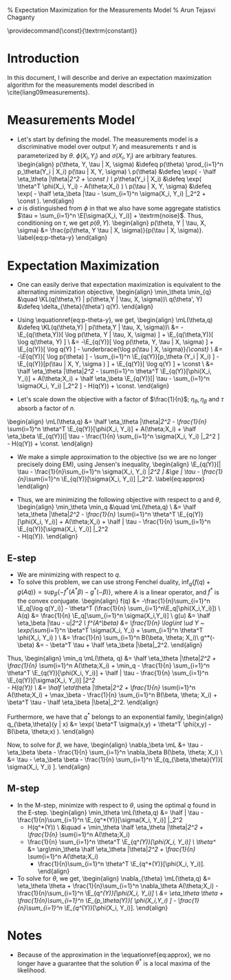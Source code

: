 % Expectation Maximization for the Measurements Model
% Arun Tejasvi Chaganty

\providecommand{\const}{\textrm{constant}}

# Introduction

In this document, I will describe and derive an expectation
maximization algorithm for the measurements model described in
\cite{liang09measurements}.

# Measurements Model

* Let's start by defining the model. The measurements model is
  a discriminative model over output $Y_i$ and measurements $\tau$ and
  is parameterized by $\theta$. $\phi(X_i, Y_i)$ and $\sigma(X_i, Y_i)$
  are arbitrary features. 
  \begin{align}
  p(\theta, Y, \tau | X, \sigma) &\defeq p(\theta) \prod_{i=1}^n p_\theta(Y_i | X_i) p(\tau | X, Y, \sigma) \\
  p(\theta) &\defeq \exp( - \half \eta_\theta \|\theta\|_2^2 + \const ) \\
  p_\theta(Y_i | X_i) &\defeq \exp( \theta^T \phi(X_i, Y_i) - A(\theta;X_i) ) \\
  p(\tau | X, Y, \sigma) &\defeq \exp( - \half \eta_\beta \|\tau - \sum_{i=1}^n \sigma(X_i, Y_i) \|_2^2 + \const ).
  \end{align}
* $\sigma$ is distinguished from $\phi$ in that we also have some
  aggregate statistics $\tau = \sum_{i=1}^n \E[\sigma(X_i, Y_i)] + \textrm{noise}$.
  Thus, conditioning on $\tau$, we get $p(\theta, Y)$.
  \begin{align}
  p(\theta, Y | \tau, X, \sigma) &= \frac{p(\theta, Y \tau | X, \sigma)}{p(\tau | X, \sigma)}. \label{eq:p-theta-y}
  \end{align}

# Expectation Maximization

* One can easily derive that expectation maximization is equivalent to
the alternating minimization objective,
\begin{align}
    \min_\theta \min_{q} &\quad \KL(q(\theta,Y) \| p(\theta,Y | \tau, X, \sigma))\\
    q(\theta', Y) &\defeq \delta_{\theta}(\theta') q(Y).
\end{align}
* Using \equationref{eq:p-theta-y}, we get,
\begin{align}
    \mL(\theta,q) &\defeq  \KL(q(\theta,Y) \| p(\theta,Y | \tau, X, \sigma))\\
    &= -\E_{q(\theta,Y)}[ \log p(\theta, Y | \tau, X, \sigma) ] + \E_{q(\theta,Y)}[ \log q(\theta, Y) ] \\
    &= -\E_{q(Y)}[ \log p(\theta, Y, \tau | X, \sigma) ] + \E_{q(Y)}[ \log q(Y) ] - \underbrace{\log p(\tau | X, \sigma)}_{\const} \\
      &= 
      -\E_{q(Y)}[ \log p(\theta) ] - \sum_{i=1}^n \E_{q(Y)}[p_\theta (Y_i | X_i) ] -\E_{q(Y)}[p(\tau | X, Y, \sigma ) ]
      + \E_{q(Y)}[ \log q(Y) ] + \const \\
      &= 
        \half \eta_\theta \|\theta\|_2^2 
      - \sum_{i=1}^n \theta^T \E_{q(Y)}[\phi(X_i, Y_i)] + A(\theta;X_i) 
      + \half \eta_\beta \E_{q(Y)}[\| \tau - \sum_{i=1}^n \sigma(X_i, Y_i) \|_2^2 ] 
      - H(q(Y))
      + \const.
\end{align}

* Let's scale down the objective with a factor of $\frac{1}{n}$; $\eta_\theta, \eta_\beta$ and $\tau$ absorb a factor of $n$.

\begin{align}
    \mL(\theta,q) 
      &= 
        \half \eta_\theta \|\theta\|_2^2 
      - \frac{1}{n} \sum_{i=1}^n \theta^T \E_{q(Y)}[\phi(X_i, Y_i)] + A(\theta;X_i) 
      + \half \eta_\beta \E_{q(Y)}[\| \tau - \frac{1}{n} \sum_{i=1}^n \sigma(X_i, Y_i) \|_2^2 ] 
      - H(q(Y))
      + \const.
\end{align}

* We make a simple approximation to the objective (so we are no longer precisely doing EM), using Jensen's inequality, 
\begin{align}
  \E_{q(Y)}[\| \tau - \frac{1}{n}\sum_{i=1}^n \sigma(X_i, Y_i) \|_2^2 ] &\ge 
  \| \tau - \frac{1}{n}\sum_{i=1}^n \E_{q(Y)}[\sigma(X_i, Y_i)] \|_2^2. \label{eq:approx}
\end{align}

* Thus, we are minimizing the following objective with respect to $q$ and $\theta$,
\begin{align}
    \min_\theta \min_q &\quad \mL(\theta,q) \\
      &= 
        \half \eta_\theta \|\theta\|_2^2 
      - \frac{1}{n} \sum_{i=1}^n \theta^T \E_{q(Y)}[\phi(X_i, Y_i)] + A(\theta;X_i) 
      + \half \| \tau - \frac{1}{n} \sum_{i=1}^n \E_{q(Y)}[\sigma(X_i, Y_i)] \|_2^2  
      - H(q(Y)).
\end{align}

## E-step

* We are minimizing with respect to $q$. 
* To solve this problem, we can use strong Fenchel duality, $\inf_q \{ f(q) + g(Aq) \} = \sup_\beta \{ -f^* (A^* \beta) - g^*(-\beta)\}$, where $A$ is a linear operator, and $f^*$ is the convex conjugate.
\begin{align}
  f(q) &= -\frac{1}{n}\sum_{i=1}^n \E_q[\log q(Y_i)] - \theta^T (\frac{1}{n} \sum_{i=1}^n\E_q[\phi(X_i,Y_i)]) \\
  A(q) &= \frac{1}{n} \E_q[\sum_{i=1}^n \sigma(X_i,Y_i)] \\
  g(u) &= \half \eta_\beta \|\tau - u\|_2^2 \\
  f^*(A^*\beta) &= \frac{1}{n} \log\int \ud Y ~ \exp(\sum_{i=1}^n \beta^T \sigma(X_i, Y_i) + \sum_{i=1}^n \theta^T \phi(X_i, Y_i) ) \\
         &= \frac{1}{n} \sum_{i=1}^n B(\beta, \theta; X_i)\\
  g^*(-\beta) &= - \beta^T \tau + \half \eta_\beta \|\beta\|_2^2.
\end{align}

Thus, 
\begin{align}
  \min_q \mL(\theta, q) 
    &= 
      \half \eta_\theta \|\theta\|_2^2 + \frac{1}{n} \sum_{i=1}^n A(\theta;X_i) 
      + \min_q 
      - \frac{1}{n} \sum_{i=1}^n \theta^T \E_{q(Y)}[\phi(X_i, Y_i)] 
      + \half \| \tau - \frac{1}{n} \sum_{i=1}^n \E_{q(Y)}[\sigma(X_i, Y_i)] \|_2^2  
      - H(q(Y)) \\
    &= 
       \half \eta_\theta \|\theta\|_2^2 + \frac{1}{n} \sum_{i=1}^n A(\theta;X_i) 
       + \max_\beta - \frac{1}{n} \sum_{i=1}^n B(\beta, \theta; X_i) 
       + \beta^T \tau - \half \eta_\beta \|\beta\|_2^2.
\end{align}

Furthermore, we have that $q^*$ belongs to an exponential family,
\begin{align}
  q_{\beta,\theta}(y | x) &= \exp( \beta^T \sigma(x,y) + \theta^T \phi(x,y) - B(\beta, \theta;x) ).
\end{align}

Now, to solve for $\beta$, we have,
\begin{align}
  \nabla_\beta \mL 
    &= \tau - \eta_\beta \beta - \frac{1}{n} \sum_{i=1}^n \nabla_\beta B(\beta, \theta; X_i) \\
    &= \tau - \eta_\beta \beta - \frac{1}{n} \sum_{i=1}^n \E_{q_{\beta,\theta}(Y)}[ \sigma(X_i, Y_i) ].
\end{align}

## M-step

* In the M-step, minimize with respect to $\theta$, using the optimal $q$ found in the E-step. 
\begin{align}
 \min_\theta \mL(\theta,q) &= 
    \half \| \tau - \frac{1}{n}\sum_{i=1}^n \E_{q^*(Y)}[\sigma(X_i, Y_i)] \|_2^2  
    - H(q^*(Y)) \\
    &\quad + \min_\theta 
    \half \eta_\theta \|\theta\|_2^2 + \frac{1}{n} \sum_{i=1}^n A(\theta;X_i) 
    - \frac{1}{n} \sum_{i=1}^n \theta^T \E_{q^*(Y)}[\phi(X_i, Y_i)]  \\
  \theta^* 
      &=
      \arg\min_\theta 
        \half \eta_\theta \|\theta\|_2^2 + \frac{1}{n} \sum_{i=1}^n A(\theta;X_i) 
        - \frac{1}{n}\sum_{i=1}^n \theta^T \E_{q^*(Y)}[\phi(X_i, Y_i)].
\end{align}
* To solve for $\theta$, we get,
\begin{align}
  \nabla_{\theta} \mL(\theta,q) 
    &= \eta_\theta \theta + \frac{1}{n}\sum_{i=1}^n \nabla_\theta A(\theta;X_i) 
        - \frac{1}{n}\sum_{i=1}^n \E_{q^*(Y)}[\phi(X_i, Y_i)]  \\
        &= \eta_\theta \theta + \frac{1}{n}\sum_{i=1}^n \E_{p_\theta(Y)}[ \phi(X_i,Y_i) ]
        - \frac{1}{n}\sum_{i=1}^n \E_{q^*(Y)}[\phi(X_i, Y_i)].
\end{align}

# Notes

* Because of the approximation in the \equationref{eq:approx}, we no
longer have a guarantee that the solution $\theta^*$ is a local maxima
of the likelihood.

